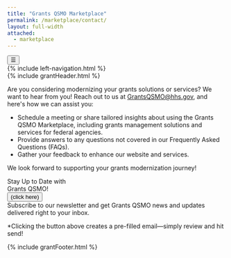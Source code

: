 ```yaml
---
title: "Grants QSMO Marketplace"
permalink: /marketplace/contact/
layout: full-width
attached:
  - marketplace
---
```


<div class="grid-container">
<button class="menu-toggle" onclick="toggleSidebar()">☰</button>
  <div id="esgms-header" class="grid-row">
    {% include left-navigation.html %}
   <div class="column-left desktop:grid-col-9">
      {% include grantHeader.html %}
    <div class="home-content">
      <p>
      Are you considering modernizing your grants solutions or services? We want to hear from you! Reach out to us at
      <a class="email-link" href="mailto:GrantsQSMO@hhs.gov">GrantsQSMO@hhs.gov</a>, and here's how we can assist you:
      </p>
      <div class="bullet-section">
      <ul>
        <li>Schedule a meeting or share tailored insights about using the Grants QSMO Marketplace, including grants management solutions and services for federal agencies.</li>
        <li>Provide answers to any questions not covered in our Frequently Asked Questions (FAQs).</li>
        <li>Gather your feedback to enhance our website and services.</li>
      </ul>
      </div>
      <p>We look forward to supporting your grants modernization journey!</p>
      <div class="newsletter-section">
        <div class="left-box">
          Stay Up to Date with<br />Grants QSMO!<br />
          <button type="button" id="sendEmail">(click here)</button>
        </div>
        <div class="right-box">
          Subscribe to our newsletter and get Grants QSMO news and updates delivered right to your inbox.
        </div>
      </div>
      <p class="note">
      *Clicking the button above creates a pre-filled email—simply review and hit send!
      </p>
      </div>
      {% include grantFooter.html %}
    </div> 
  </div>
</div>

<script>
  document.getElementById("sendEmail").addEventListener("click", function () {
    const email = "GrantsQSMO@hhs.gov";
    const subject = "Modernizing Grants Solutions & Services";
    const body = `Are you considering modernizing your grants solutions or services? We want to hear from you! Here’s how we can assist:

• Schedule a meeting or discuss tailored insights about using the Grants QSMO Marketplace.
• Provide answers to questions not covered in our FAQs.
• Gather your feedback to enhance our website and services.

We look forward to supporting your grants modernization journey!`;

    const mailto = 
      `mailto:${email}` +
      `?subject=${encodeURIComponent(subject)}` +
      `&body=${encodeURIComponent(body)}`;

    window.location.href = mailto;
  });
</script>
